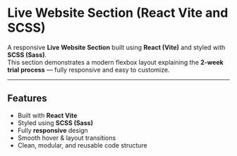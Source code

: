 # Live Website Section (React  Vite and SCSS)

A responsive **Live Website Section** built using **React (Vite)** and styled with **SCSS (Sass)**.  
This section demonstrates a modern flexbox layout explaining the **2-week trial process** — fully responsive and easy to customize.

---

## Features

-  Built with **React  Vite**
-  Styled using **SCSS (Sass)**
-  Fully **responsive** design
-  Smooth hover & layout transitions
-  Clean, modular, and reusable code structure
  




